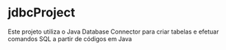 # jdbcProject
Este projeto utiliza o Java Database Connector para criar tabelas e efetuar comandos SQL a partir de códigos em Java
